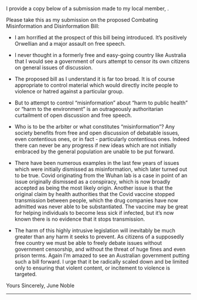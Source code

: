 I provide a copy below of a submission made to my local member, .

Please take this as my submission on the proposed Combating Misinformation and Disinformation Bill:


- I am horrified at the prospect of this bill being introduced. It’s positively Orwellian and a major assault on free
speech.


- I never thought in a formerly free and easy-going country like Australia that I would see a government of ours
attempt to censor its own citizens on general issues of discussion.


- The proposed bill as I understand it is far too broad. It is of course appropriate to control material which would
directly incite people to violence or hatred against a particular group.


- But to attempt to control “misinformation” about “harm to public health” or “harm to the environment” is an
outrageously authoritarian curtailment of open discussion and free speech.


- Who is to be the arbiter or what constitutes “misinformation”? Any society benefits from free and open discussion
of debatable issues, even contentious ones, or in fact - particularly contentious ones. Indeed there can never be any
progress if new ideas which are not initially embraced by the general population are unable to be put forward.


- There have been numerous examples in the last few years of issues which were initially dismissed as
misinformation, which later turned out to be true. Covid originating from the Wuhan lab is a case in point of an issue
originally dismissed as a conspiracy, which is now broadly accepted as being the most likely origin. Another issue is
that the original claim by health authorities that the Covid vaccine stopped transmission between people, which the
drug companies have now admitted was never able to be substantiated. The vaccine may be great for helping
individuals to become less sick if infected, but it’s now known there is no evidence that it stops transmission.


- The harm of this highly intrusive legislation will inevitably be much greater than any harm it seeks to prevent. As
citizens of a supposedly free country we must be able to freely debate issues without government censorship, and
without the threat of huge fines and even prison terms. Again I’m amazed to see an Australian government putting
such a bill forward. I urge that it be radically scaled down and be limited only to ensuring that violent content, or
incitement to violence is targeted.

Yours Sincerely,
June Noble


-----

